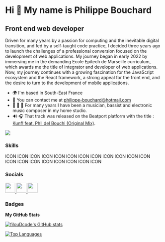 Hi 👋 My name is Philippe Bouchard
==================================

Front end web developer
-------------------------

Driven for many years by a passion for computing and the inevitable digital transition, and fed by a self-taught code practice, I decided three years ago to launch the challenges of a professional conversion focused on the development of web applications. My journey began in early 2022 by immersing me in the demanding Ecole Epitech de Marseille curriculum, which awards me the title of integrator and developer of web applications. Now, my journey continues with a growing fascination for the JavaScript ecosystem and the React framework, a strong appeal for the front end, and the desire to turn to the development of mobile applications.

* 🌍 I'm based in South-East France
* 📮 You can contact me at [philippe-bouchard@hotmail.com](mailto:philippe-bouchard@hotmail.com)
* 🎼 🎸 🎹 For many years I have been a musician, bassist and electronic music composer in my home studio.
* 🔊 🎧 That track was released on the Beatport platform with the title : [Kunf! feat. Phil del Bouchi (Original Mix)](https://www.beatport.com/track/kunf-feat-phil-del-bouchi/8652213).

<a href="https://www.github.com/filouDcode" target="_blank" rel="noreferrer"><img
src="https://img.shields.io/github/followers/filouDcode?logo=github&style=for-the-badge&color=0891b2&labelColor=1c1917" /></a>

### Skills


<p align="left">
ICON ICON ICON ICON ICON ICON ICON ICON ICON ICON ICON ICON ICON ICON ICON ICON ICON ICON ICON ICON
</p>


### Socials

<p align="left"> <a href="https://discord.com/users/filouDcode" target="_blank" rel="noreferrer"> <picture> <source media="(prefers-color-scheme: dark)" srcset="undefined" /> <source media="(prefers-color-scheme: light)" srcset="https://raw.githubusercontent.com/danielcranney/readme-generator/main/public/icons/socials/discord.svg" /> <img src="https://raw.githubusercontent.com/danielcranney/readme-generator/main/public/icons/socials/discord.svg" width="32" height="32" /> </picture> </a> <a href="https://www.github.com/filouDcode" target="_blank" rel="noreferrer"> <picture> <source media="(prefers-color-scheme: dark)" srcset="https://raw.githubusercontent.com/danielcranney/readme-generator/main/public/icons/socials/github-dark.svg" /> <source media="(prefers-color-scheme: light)" srcset="https://raw.githubusercontent.com/danielcranney/readme-generator/main/public/icons/socials/github.svg" /> <img src="https://raw.githubusercontent.com/danielcranney/readme-generator/main/public/icons/socials/github.svg" width="32" height="32" /> </picture> </a> <a href="https://www.linkedin.com/in/p-bouchard/" target="_blank" rel="noreferrer"> <picture> <source media="(prefers-color-scheme: dark)" srcset="undefined" /> <source media="(prefers-color-scheme: light)" srcset="https://raw.githubusercontent.com/danielcranney/readme-generator/main/public/icons/socials/linkedin.svg" /> <img src="https://raw.githubusercontent.com/danielcranney/readme-generator/main/public/icons/socials/linkedin.svg" width="32" height="32" /> </picture> </a></p>

### Badges

<b>My GitHub Stats</b>

<a href="http://www.github.com/filouDcode"><img src="https://github-readme-stats.vercel.app/api?username=filouDcode&show_icons=true&hide=&count_private=true&title_color=0891b2&text_color=ffffff&icon_color=0891b2&bg_color=1c1917&hide_border=true&show_icons=true" alt="filouDcode's GitHub stats" /></a>

<a href="https://github.com/filouDcode" align="left"><img src="https://github-readme-stats.vercel.app/api/top-langs/?username=filouDcode&langs_count=10&title_color=0891b2&text_color=ffffff&icon_color=0891b2&bg_color=1c1917&hide_border=true&locale=en&custom_title=Top%20%Languages" alt="Top Languages" /></a>
